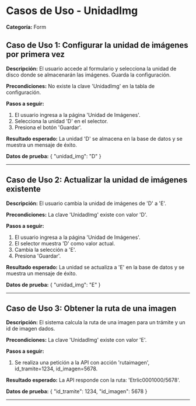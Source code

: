 # Casos de Uso - UnidadImg

**Categoría:** Form

## Caso de Uso 1: Configurar la unidad de imágenes por primera vez

**Descripción:** El usuario accede al formulario y selecciona la unidad de disco donde se almacenarán las imágenes. Guarda la configuración.

**Precondiciones:**
No existe la clave 'UnidadImg' en la tabla de configuración.

**Pasos a seguir:**
1. El usuario ingresa a la página 'Unidad de Imágenes'.
2. Selecciona la unidad 'D' en el selector.
3. Presiona el botón 'Guardar'.

**Resultado esperado:**
La unidad 'D' se almacena en la base de datos y se muestra un mensaje de éxito.

**Datos de prueba:**
{ "unidad_img": "D" }

---

## Caso de Uso 2: Actualizar la unidad de imágenes existente

**Descripción:** El usuario cambia la unidad de imágenes de 'D' a 'E'.

**Precondiciones:**
La clave 'UnidadImg' existe con valor 'D'.

**Pasos a seguir:**
1. El usuario ingresa a la página 'Unidad de Imágenes'.
2. El selector muestra 'D' como valor actual.
3. Cambia la selección a 'E'.
4. Presiona 'Guardar'.

**Resultado esperado:**
La unidad se actualiza a 'E' en la base de datos y se muestra un mensaje de éxito.

**Datos de prueba:**
{ "unidad_img": "E" }

---

## Caso de Uso 3: Obtener la ruta de una imagen

**Descripción:** El sistema calcula la ruta de una imagen para un trámite y un id de imagen dados.

**Precondiciones:**
La clave 'UnidadImg' existe con valor 'E'.

**Pasos a seguir:**
1. Se realiza una petición a la API con acción 'rutaimagen', id_tramite=1234, id_imagen=5678.

**Resultado esperado:**
La API responde con la ruta: 'Etrlic0001000/5678'.

**Datos de prueba:**
{ "id_tramite": 1234, "id_imagen": 5678 }

---

